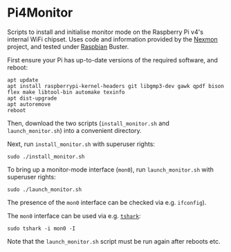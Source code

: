 # Pi4Monitor

Scripts to install and initialise monitor mode on the Raspberry Pi v4's internal WiFi chipset. Uses code and information provided by the [Nexmon](https://github.com/seemoo-lab/nexmon) project, and tested under [Raspbian](https://www.raspberrypi.org/downloads/raspbian/) Buster.

First ensure your Pi has up-to-date versions of the required software, and reboot:

```
apt update
apt install raspberrypi-kernel-headers git libgmp3-dev gawk qpdf bison flex make libtool-bin automake texinfo
apt dist-upgrade
apt autoremove
reboot
```

Then, download the two scripts (`install_monitor.sh` and `launch_monitor.sh`) into a convenient directory.

Next, run `install_monitor.sh` with superuser rights:

```
sudo ./install_monitor.sh
```

To bring up a monitor-mode interface (`mon0`), run `launch_monitor.sh` with superuser rights:

```
sudo ./launch_monitor.sh
```

The presence of the `mon0` interface can be checked via e.g. `ifconfig`).

The `mon0` interface can be used via e.g. [`tshark`](https://www.wireshark.org/docs/man-pages/tshark.html):

```
sudo tshark -i mon0 -I
```

Note that the `launch_monitor.sh` script must be run again after reboots etc.